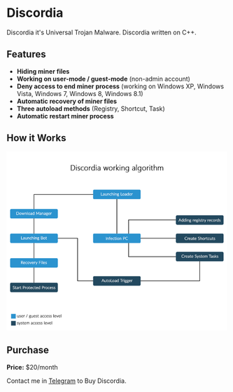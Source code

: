 # Discordia
Discordia it's Universal Trojan Malware. Discordia written on C++.

## Features
* **Hiding miner files**
* **Working on user-mode / guest-mode** (non-admin account)
* **Deny access to end miner process** (working on Windows XP, Windows Vista, Windows 7, Windows 8, Windows 8.1)
* **Automatic recovery of miner files**
* **Three autoload methods** (Registry, Shortcut, Task)
* **Automatic restart miner process**

## How it Works
![](algorithm.png)

## Purchase
**Price:** $20/month

Contact me in [Telegram](http://t.me/foxovsky) to Buy Discordia.

